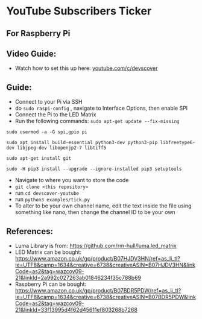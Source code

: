 # YouTube Subscribers Ticker
## For Raspberry Pi

## Video Guide:
- Watch how to set this up here: [youtube.com/c/devscover](youtube.com/c/devscover)

## Guide:
- Connect to your Pi via SSH
- do `sudo raspi-config` , navigate to Interface Options, then enable SPI
- Connect the Pi to the LED Matrix
- Run the following commands:
```sudo apt-get update --fix-missing```

```sudo usermod -a -G spi,gpio pi```

```sudo apt install build-essential python3-dev python3-pip libfreetype6-dev libjpeg-dev libopenjp2-7 libtiff5```

```sudo apt-get install git```

```sudo -H pip3 install --upgrade --ignore-installed pip3 setuptools```
- Navigate to where you want to store the code
- ```git clone <this repository>```
- run `cd devscover-youtube`
- run ```python3 examples/tick.py```
- To alter to be your own channel name, edit the text inside the file using something like nano, then change the channel ID to be your own

## References:

- Luma Library is from: https://github.com/rm-hull/luma.led_matrix
- LED Matrix can be bought: https://www.amazon.co.uk/gp/product/B07HJDV3HN/ref=as_li_tl?ie=UTF8&camp=1634&creative=6738&creativeASIN=B07HJDV3HN&linkCode=as2&tag=wazcov09-21&linkId=2a992c027263ab01846234f35c788b69
- Raspberry Pi can be bought: https://www.amazon.co.uk/gp/product/B07BDR5PDW/ref=as_li_tl?ie=UTF8&camp=1634&creative=6738&creativeASIN=B07BDR5PDW&linkCode=as2&tag=wazcov09-21&linkId=33f13995d4f62d45611ef803268b7268
